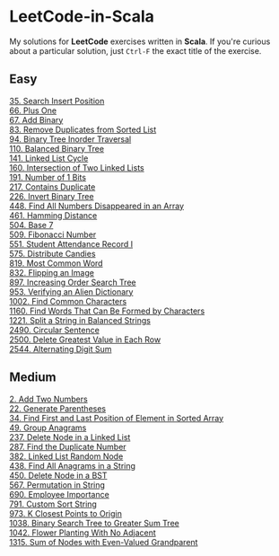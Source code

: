 # LeetCode-in-Scala

My solutions for **LeetCode** exercises written in **Scala**.
If you're curious about a particular solution, just `Ctrl-F` the exact title of the exercise.

## Easy

[35. Search Insert Position](src/BinarySearch/Solution.scala) \
[66. Plus One](src/AddOne/Solution.scala) \
[67. Add Binary](/src/AddBinary/Solution.scala) \
[83. Remove Duplicates from Sorted List](src/DeleteDuplicates/Solution.scala) \
[94. Binary Tree Inorder Traversal](src/InorderTraversal/Solution.scala) \
[110. Balanced Binary Tree](src/IsBalanced/Solution.scala) \
[141. Linked List Cycle](src/HasCycle/Solution.scala) \
[160. Intersection of Two Linked Lists](src/GetIntersectionNode/Solution.scala) \
[191. Number of 1 Bits](src/Hamming/Solution.scala) \
[217. Contains Duplicate](src/ContainsDuplicates/Solution.scala) \
[226. Invert Binary Tree](src/InvertBT/Solution.scala) \
[448. Find All Numbers Disappeared in an Array](src/DissapNums/Solution.scala) \
[461. Hamming Distance](src/HammingBinaryDistance/Solution.scala) \
[504. Base 7](src/ConvertToBase7/Solution.scala) \
[509. Fibonacci Number](src/Fibo/Solution.scala) \
[551. Student Attendance Record I](src/CheckRecord/Solution.scala) \
[575. Distribute Candies](src/Candies/Solution.scala) \
[819. Most Common Word](src/BannedWords/Solution.scala) \
[832. Flipping an Image](src/FlipInvert/Solution.scala) \
[897. Increasing Order Search Tree](src/IncreasingBST/Solution.scala) \
[953. Verifying an Alien Dictionary](src/AlienLanguage/Solution.scala) \
[1002. Find Common Characters](src/CommonLetters/Solution.scala) \
[1160. Find Words That Can Be Formed by Characters](src/GoodString/Solution.scala) \
[1221. Split a String in Balanced Strings](src/BalancedStrings/Solution.scala) \
[2490. Circular Sentence](src/IsCircularSentence/Solution.scala) \
[2500. Delete Greatest Value in Each Row](src/DeleteGreatestValue/Solution.scala) \
[2544. Alternating Digit Sum](src/AlternatingDigitSum/Solution.scala)

## Medium

[2. Add Two Numbers](src/AddLists/Solution.scala) \
[22. Generate Parentheses](src/GenerateParenthesis/Solution.scala) \
[34. Find First and Last Position of Element in Sorted Array](src/FirstAndLast/Solution.scala) \
[49. Group Anagrams](src/Anagrams/Solution.scala) \
[237. Delete Node in a Linked List](src/DeleteNode/Solution.scala) \
[287. Find the Duplicate Number](src/DuplicateNumber/Solution.scala) \
[382. Linked List Random Node](src/GetRandom/Solution.scala) \
[438. Find All Anagrams in a String](src/FindAnagrams/Solution.scala) \
[450. Delete Node in a BST](src/DeleteNodeBT/Solution.scala) \
[567. Permutation in String](src/CheckInclusion//Solution.scala) \
[690. Employee Importance](src/EmployeeImportance/Solution.scala) \
[791. Custom Sort String](src/CustomOrder/Solution.scala) \
[973. K Closest Points to Origin](src/ClosestK/Solution.scala) \
[1038. Binary Search Tree to Greater Sum Tree](src/BSTtoGST/Solutions.scala) \
[1042. Flower Planting With No Adjacent](src/Garden/Solution.scala) \
[1315. Sum of Nodes with Even-Valued Grandparent](src/GrandfatherSum/Solution.scala)
